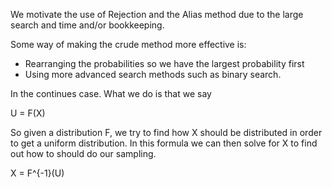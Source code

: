 We motivate the use of Rejection and the Alias method due to the large search and time and/or bookkeeping. 

Some way of making the crude method more effective is:
 - Rearranging the probabilities so we have the largest probability first
 - Using more advanced search methods such as binary search.



In the continues case. What we do is that we say

U = F(X)

So given a distribution F, we try to find how X should be distributed in order to get a uniform distribution.
In this formula we can then solve for X to find out how to should do our sampling.

X = F^{-1}(U)

